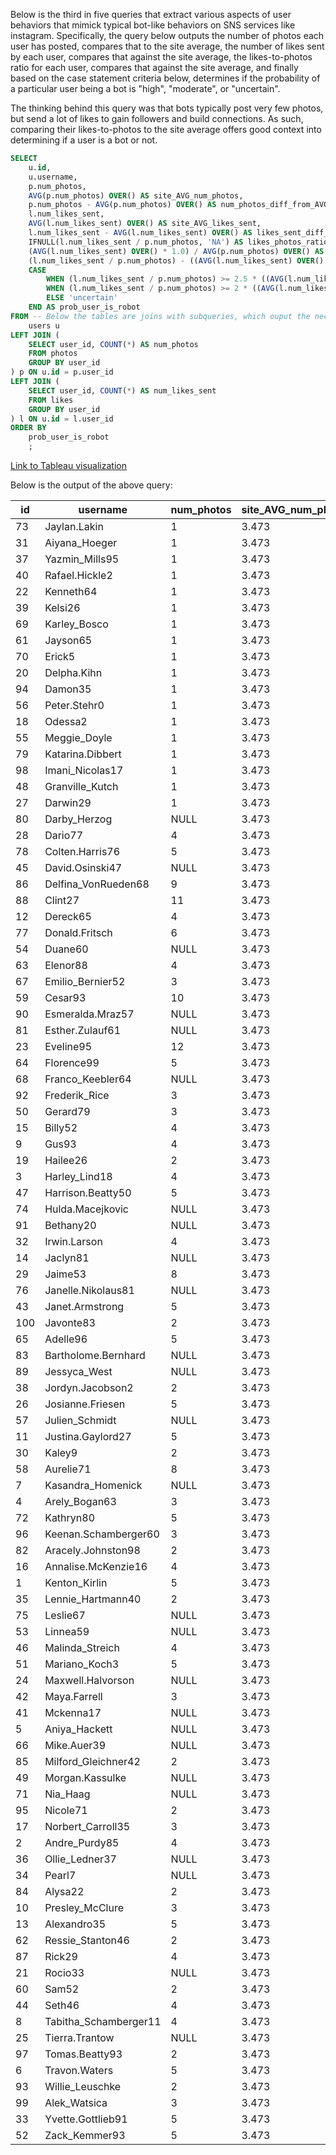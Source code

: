 Below is the third in five queries that extract various aspects of user 
behaviors that mimick typical bot-like behaviors on SNS services like instagram. 
Specifically, the query below outputs the number of photos each user has posted,
compares that to the site average, the number of likes sent by each user, 
compares that against the site average, the likes-to-photos ratio for each user,
compares that against the site average, and finally based on the case statement
criteria below, determines if the probability of a particular user being a bot
is "high", "moderate", or "uncertain". 

The thinking behind this query was that bots typically post very few photos, but 
send a lot of likes to gain followers and build connections. As such, comparing 
their likes-to-photos to the site average offers good context into determining
if a user is a bot or not. 




```sql
SELECT
    u.id,
    u.username,
    p.num_photos,
    AVG(p.num_photos) OVER() AS site_AVG_num_photos,
    p.num_photos - AVG(p.num_photos) OVER() AS num_photos_diff_from_AVG,
    l.num_likes_sent,
    AVG(l.num_likes_sent) OVER() AS site_AVG_likes_sent,
    l.num_likes_sent - AVG(l.num_likes_sent) OVER() AS likes_sent_diff_from_AVG,
    IFNULL(l.num_likes_sent / p.num_photos, 'NA') AS likes_photos_ratio,
    (AVG(l.num_likes_sent) OVER() * 1.0) / AVG(p.num_photos) OVER() AS site_AVG_likes_photos_ratio,
    (l.num_likes_sent / p.num_photos) - ((AVG(l.num_likes_sent) OVER() * 1.0) / AVG(p.num_photos) OVER()) AS likes_photos_ratio_diff_from_AVG,
    CASE 
        WHEN (l.num_likes_sent / p.num_photos) >= 2.5 * ((AVG(l.num_likes_sent) OVER() * 1.0) / AVG(p.num_photos) OVER()) THEN 'high' -- These cutoffs are again solely to work with the current dataset - a more realistic cutoff would be 100x and 10x for detecting ‘high’ and ‘moderate’ probabilities that certain users are bots.
        WHEN (l.num_likes_sent / p.num_photos) >= 2 * ((AVG(l.num_likes_sent) OVER() * 1.0) / AVG(p.num_photos) OVER()) THEN 'moderate'
        ELSE 'uncertain'
    END AS prob_user_is_robot
FROM -- Below the tables are joins with subqueries, which ouput the necessary information in small parts. This greatly minimizes error, while also allowing the code to be more modular and easy to read. This is a valuable technique that I recently learned and will be using more often in the future.
    users u
LEFT JOIN (
    SELECT user_id, COUNT(*) AS num_photos
    FROM photos
    GROUP BY user_id
) p ON u.id = p.user_id
LEFT JOIN (
    SELECT user_id, COUNT(*) AS num_likes_sent
    FROM likes
    GROUP BY user_id
) l ON u.id = l.user_id
ORDER BY
    prob_user_is_robot
    ;
```

[Link to Tableau visualization](https://public.tableau.com/app/profile/aryan.tehrani/viz/Q1_robot_num_likes/Q3?publish=yes)


Below is the output of the above query:

| id  | username              | num_photos | site_AVG_num_photos | num_photos_diff_from_AVG | num_likes_sent | site_AVG_likes_sent | likes_sent_diff_from_AVG | likes_photos_ratio | site_AVG_likes_photos_ratio | likes_photos_ratio_diff_from_AVG | prob_user_is_robot |
|-----|-----------------------|------------|---------------------|--------------------------|----------------|---------------------|--------------------------|--------------------|-----------------------------|----------------------------------|--------------------|
| 73  | Jaylan.Lakin          | 1          | 3.473               | -2.473                   | 86             | 114.0519            | -28.0519                 | 86                 | 32.8395911                  | 53.1604089                       | high               |
| 31  | Aiyana_Hoeger         | 1          | 3.473               | -2.473                   | 88             | 114.0519            | -26.0519                 | 88                 | 32.8395911                  | 55.1604089                       | high               |
| 37  | Yazmin_Mills95        | 1          | 3.473               | -2.473                   | 84             | 114.0519            | -30.0519                 | 84                 | 32.8395911                  | 51.1604089                       | high               |
| 40  | Rafael.Hickle2        | 1          | 3.473               | -2.473                   | 85             | 114.0519            | -29.0519                 | 85                 | 32.8395911                  | 52.1604089                       | high               |
| 22  | Kenneth64             | 1          | 3.473               | -2.473                   | 91             | 114.0519            | -23.0519                 | 91                 | 32.8395911                  | 58.1604089                       | high               |
| 39  | Kelsi26               | 1          | 3.473               | -2.473                   | 89             | 114.0519            | -25.0519                 | 89                 | 32.8395911                  | 56.1604089                       | high               |
| 69  | Karley_Bosco          | 1          | 3.473               | -2.473                   | 97             | 114.0519            | -17.0519                 | 97                 | 32.8395911                  | 64.1604089                       | high               |
| 61  | Jayson65              | 1          | 3.473               | -2.473                   | 83             | 114.0519            | -31.0519                 | 83                 | 32.8395911                  | 50.1604089                       | high               |
| 70  | Erick5                | 1          | 3.473               | -2.473                   | 88             | 114.0519            | -26.0519                 | 88                 | 32.8395911                  | 55.1604089                       | high               |
| 20  | Delpha.Kihn           | 1          | 3.473               | -2.473                   | 87             | 114.0519            | -27.0519                 | 87                 | 32.8395911                  | 54.1604089                       | high               |
| 94  | Damon35               | 1          | 3.473               | -2.473                   | 84             | 114.0519            | -30.0519                 | 84                 | 32.8395911                  | 51.1604089                       | high               |
| 56  | Peter.Stehr0          | 1          | 3.473               | -2.473                   | 81             | 114.0519            | -33.0519                 | 81                 | 32.8395911                  | 48.1604089                       | moderate           |
| 18  | Odessa2               | 1          | 3.473               | -2.473                   | 82             | 114.0519            | -32.0519                 | 82                 | 32.8395911                  | 49.1604089                       | moderate           |
| 55  | Meggie_Doyle          | 1          | 3.473               | -2.473                   | 78             | 114.0519            | -36.0519                 | 78                 | 32.8395911                  | 45.1604089                       | moderate           |
| 79  | Katarina.Dibbert      | 1          | 3.473               | -2.473                   | 75             | 114.0519            | -39.0519                 | 75                 | 32.8395911                  | 42.1604089                       | moderate           |
| 98  | Imani_Nicolas17       | 1          | 3.473               | -2.473                   | 74             | 114.0519            | -40.0519                 | 74                 | 32.8395911                  | 41.1604089                       | moderate           |
| 48  | Granville_Kutch       | 1          | 3.473               | -2.473                   | 75             | 114.0519            | -39.0519                 | 75                 | 32.8395911                  | 42.1604089                       | moderate           |
| 27  | Darwin29              | 1          | 3.473               | -2.473                   | 79             | 114.0519            | -35.0519                 | 79                 | 32.8395911                  | 46.1604089                       | moderate           |
| 80  | Darby_Herzog          | NULL       | 3.473               | NULL                     | NULL           | 114.0519            | NULL                     | NA                 | 32.8395911                  | NULL                             | uncertain          |
| 28  | Dario77               | 4          | 3.473               | 0.527                    | 77             | 114.0519            | -37.0519                 | 19.25              | 32.8395911                  | -13.589591                       | uncertain          |
| 78  | Colten.Harris76       | 5          | 3.473               | 1.527                    | 83             | 114.0519            | -31.0519                 | 16.6               | 32.8395911                  | -16.239591                       | uncertain          |
| 45  | David.Osinski47       | NULL       | 3.473               | NULL                     | NULL           | 114.0519            | NULL                     | NA                 | 32.8395911                  | NULL                             | uncertain          |
| 86  | Delfina_VonRueden68   | 9          | 3.473               | 5.527                    | NULL           | 114.0519            | NULL                     | NA                 | 32.8395911                  | NULL                             | uncertain          |
| 88  | Clint27               | 11         | 3.473               | 7.527                    | NULL           | 114.0519            | NULL                     | NA                 | 32.8395911                  | NULL                             | uncertain          |
| 12  | Dereck65              | 4          | 3.473               | 0.527                    | 77             | 114.0519            | -37.0519                 | 19.25              | 32.8395911                  | -13.589591                       | uncertain          |
| 77  | Donald.Fritsch        | 6          | 3.473               | 2.527                    | NULL           | 114.0519            | NULL                     | NA                 | 32.8395911                  | NULL                             | uncertain          |
| 54  | Duane60               | NULL       | 3.473               | NULL                     | 257            | 114.0519            | 142.9481                 | NA                 | 32.8395911                  | NULL                             | uncertain          |
| 63  | Elenor88              | 4          | 3.473               | 0.527                    | 83             | 114.0519            | -31.0519                 | 20.75              | 32.8395911                  | -12.089591                       | uncertain          |
| 67  | Emilio_Bernier52      | 3          | 3.473               | -0.473                   | 86             | 114.0519            | -28.0519                 | 28.6667            | 32.8395911                  | -4.1728911                       | uncertain          |
| 59  | Cesar93               | 10         | 3.473               | 6.527                    | NULL           | 114.0519            | NULL                     | NA                 | 32.8395911                  | NULL                             | uncertain          |
| 90  | Esmeralda.Mraz57      | NULL       | 3.473               | NULL                     | NULL           | 114.0519            | NULL                     | NA                 | 32.8395911                  | NULL                             | uncertain          |
| 81  | Esther.Zulauf61       | NULL       | 3.473               | NULL                     | NULL           | 114.0519            | NULL                     | NA                 | 32.8395911                  | NULL                             | uncertain          |
| 23  | Eveline95             | 12         | 3.473               | 8.527                    | NULL           | 114.0519            | NULL                     | NA                 | 32.8395911                  | NULL                             | uncertain          |
| 64  | Florence99            | 5          | 3.473               | 1.527                    | NULL           | 114.0519            | NULL                     | NA                 | 32.8395911                  | NULL                             | uncertain          |
| 68  | Franco_Keebler64      | NULL       | 3.473               | NULL                     | NULL           | 114.0519            | NULL                     | NA                 | 32.8395911                  | NULL                             | uncertain          |
| 92  | Frederik_Rice         | 3          | 3.473               | -0.473                   | 91             | 114.0519            | -23.0519                 | 30.3333            | 32.8395911                  | -2.5062911                       | uncertain          |
| 50  | Gerard79              | 3          | 3.473               | -0.473                   | 81             | 114.0519            | -33.0519                 | 27                 | 32.8395911                  | -5.8395911                       | uncertain          |
| 15  | Billy52               | 4          | 3.473               | 0.527                    | 84             | 114.0519            | -30.0519                 | 21                 | 32.8395911                  | -11.839591                       | uncertain          |
| 9   | Gus93                 | 4          | 3.473               | 0.527                    | 85             | 114.0519            | -29.0519                 | 21.25              | 32.8395911                  | -11.589591                       | uncertain          |
| 19  | Hailee26              | 2          | 3.473               | -1.473                   | 90             | 114.0519            | -24.0519                 | 45                 | 32.8395911                  | 12.1604089                       | uncertain          |
| 3   | Harley_Lind18         | 4          | 3.473               | 0.527                    | 79             | 114.0519            | -35.0519                 | 19.75              | 32.8395911                  | -13.089591                       | uncertain          |
| 47  | Harrison.Beatty50     | 5          | 3.473               | 1.527                    | 76             | 114.0519            | -38.0519                 | 15.2               | 32.8395911                  | -17.639591                       | uncertain          |
| 74  | Hulda.Macejkovic      | NULL       | 3.473               | NULL                     | NULL           | 114.0519            | NULL                     | NA                 | 32.8395911                  | NULL                             | uncertain          |
| 91  | Bethany20             | NULL       | 3.473               | NULL                     | 257            | 114.0519            | 142.9481                 | NA                 | 32.8395911                  | NULL                             | uncertain          |
| 32  | Irwin.Larson          | 4          | 3.473               | 0.527                    | 91             | 114.0519            | -23.0519                 | 22.75              | 32.8395911                  | -10.089591                       | uncertain          |
| 14  | Jaclyn81              | NULL       | 3.473               | NULL                     | 257            | 114.0519            | 142.9481                 | NA                 | 32.8395911                  | NULL                             | uncertain          |
| 29  | Jaime53               | 8          | 3.473               | 4.527                    | NULL           | 114.0519            | NULL                     | NA                 | 32.8395911                  | NULL                             | uncertain          |
| 76  | Janelle.Nikolaus81    | NULL       | 3.473               | NULL                     | 257            | 114.0519            | 142.9481                 | NA                 | 32.8395911                  | NULL                             | uncertain          |
| 43  | Janet.Armstrong       | 5          | 3.473               | 1.527                    | 86             | 114.0519            | -28.0519                 | 17.2               | 32.8395911                  | -15.639591                       | uncertain          |
| 100 | Javonte83             | 2          | 3.473               | -1.473                   | 82             | 114.0519            | -32.0519                 | 41                 | 32.8395911                  | 8.16040887                       | uncertain          |
| 65  | Adelle96              | 5          | 3.473               | 1.527                    | 96             | 114.0519            | -18.0519                 | 19.2               | 32.8395911                  | -13.639591                       | uncertain          |
| 83  | Bartholome.Bernhard   | NULL       | 3.473               | NULL                     | NULL           | 114.0519            | NULL                     | NA                 | 32.8395911                  | NULL                             | uncertain          |
| 89  | Jessyca_West          | NULL       | 3.473               | NULL                     | NULL           | 114.0519            | NULL                     | NA                 | 32.8395911                  | NULL                             | uncertain          |
| 38  | Jordyn.Jacobson2      | 2          | 3.473               | -1.473                   | 85             | 114.0519            | -29.0519                 | 42.5               | 32.8395911                  | 9.66040887                       | uncertain          |
| 26  | Josianne.Friesen      | 5          | 3.473               | 1.527                    | 94             | 114.0519            | -20.0519                 | 18.8               | 32.8395911                  | -14.039591                       | uncertain          |
| 57  | Julien_Schmidt        | NULL       | 3.473               | NULL                     | 257            | 114.0519            | 142.9481                 | NA                 | 32.8395911                  | NULL                             | uncertain          |
| 11  | Justina.Gaylord27     | 5          | 3.473               | 1.527                    | 89             | 114.0519            | -25.0519                 | 17.8               | 32.8395911                  | -15.039591                       | uncertain          |
| 30  | Kaley9                | 2          | 3.473               | -1.473                   | 81             | 114.0519            | -33.0519                 | 40.5               | 32.8395911                  | 7.66040887                       | uncertain          |
| 58  | Aurelie71             | 8          | 3.473               | 4.527                    | NULL           | 114.0519            | NULL                     | NA                 | 32.8395911                  | NULL                             | uncertain          |
| 7   | Kasandra_Homenick     | NULL       | 3.473               | NULL                     | NULL           | 114.0519            | NULL                     | NA                 | 32.8395911                  | NULL                             | uncertain          |
| 4   | Arely_Bogan63         | 3          | 3.473               | -0.473                   | 93             | 114.0519            | -21.0519                 | 31                 | 32.8395911                  | -1.8395911                       | uncertain          |
| 72  | Kathryn80             | 5          | 3.473               | 1.527                    | 85             | 114.0519            | -29.0519                 | 17                 | 32.8395911                  | -15.839591                       | uncertain          |
| 96  | Keenan.Schamberger60  | 3          | 3.473               | -0.473                   | 98             | 114.0519            | -16.0519                 | 32.6667            | 32.8395911                  | -0.1728911                       | uncertain          |
| 82  | Aracely.Johnston98    | 2          | 3.473               | -1.473                   | 84             | 114.0519            | -30.0519                 | 42                 | 32.8395911                  | 9.16040887                       | uncertain          |
| 16  | Annalise.McKenzie16   | 4          | 3.473               | 0.527                    | 103            | 114.0519            | -11.0519                 | 25.75              | 32.8395911                  | -7.0895911                       | uncertain          |
| 1   | Kenton_Kirlin         | 5          | 3.473               | 1.527                    | NULL           | 114.0519            | NULL                     | NA                 | 32.8395911                  | NULL                             | uncertain          |
| 35  | Lennie_Hartmann40     | 2          | 3.473               | -1.473                   | 92             | 114.0519            | -22.0519                 | 46                 | 32.8395911                  | 13.1604089                       | uncertain          |
| 75  | Leslie67              | NULL       | 3.473               | NULL                     | 257            | 114.0519            | 142.9481                 | NA                 | 32.8395911                  | NULL                             | uncertain          |
| 53  | Linnea59              | NULL       | 3.473               | NULL                     | NULL           | 114.0519            | NULL                     | NA                 | 32.8395911                  | NULL                             | uncertain          |
| 46  | Malinda_Streich       | 4          | 3.473               | 0.527                    | 88             | 114.0519            | -26.0519                 | 22                 | 32.8395911                  | -10.839591                       | uncertain          |
| 51  | Mariano_Koch3         | 5          | 3.473               | 1.527                    | NULL           | 114.0519            | NULL                     | NA                 | 32.8395911                  | NULL                             | uncertain          |
| 24  | Maxwell.Halvorson     | NULL       | 3.473               | NULL                     | 257            | 114.0519            | 142.9481                 | NA                 | 32.8395911                  | NULL                             | uncertain          |
| 42  | Maya.Farrell          | 3          | 3.473               | -0.473                   | 87             | 114.0519            | -27.0519                 | 29                 | 32.8395911                  | -3.8395911                       | uncertain          |
| 41  | Mckenna17             | NULL       | 3.473               | NULL                     | 257            | 114.0519            | 142.9481                 | NA                 | 32.8395911                  | NULL                             | uncertain          |
| 5   | Aniya_Hackett         | NULL       | 3.473               | NULL                     | 257            | 114.0519            | 142.9481                 | NA                 | 32.8395911                  | NULL                             | uncertain          |
| 66  | Mike.Auer39           | NULL       | 3.473               | NULL                     | 257            | 114.0519            | 142.9481                 | NA                 | 32.8395911                  | NULL                             | uncertain          |
| 85  | Milford_Gleichner42   | 2          | 3.473               | -1.473                   | 87             | 114.0519            | -27.0519                 | 43.5               | 32.8395911                  | 10.6604089                       | uncertain          |
| 49  | Morgan.Kassulke       | NULL       | 3.473               | NULL                     | NULL           | 114.0519            | NULL                     | NA                 | 32.8395911                  | NULL                             | uncertain          |
| 71  | Nia_Haag              | NULL       | 3.473               | NULL                     | 257            | 114.0519            | 142.9481                 | NA                 | 32.8395911                  | NULL                             | uncertain          |
| 95  | Nicole71              | 2          | 3.473               | -1.473                   | 86             | 114.0519            | -28.0519                 | 43                 | 32.8395911                  | 10.1604089                       | uncertain          |
| 17  | Norbert_Carroll35     | 3          | 3.473               | -0.473                   | 78             | 114.0519            | -36.0519                 | 26                 | 32.8395911                  | -6.8395911                       | uncertain          |
| 2   | Andre_Purdy85         | 4          | 3.473               | 0.527                    | 94             | 114.0519            | -20.0519                 | 23.5               | 32.8395911                  | -9.3395911                       | uncertain          |
| 36  | Ollie_Ledner37        | NULL       | 3.473               | NULL                     | 257            | 114.0519            | 142.9481                 | NA                 | 32.8395911                  | NULL                             | uncertain          |
| 34  | Pearl7                | NULL       | 3.473               | NULL                     | NULL           | 114.0519            | NULL                     | NA                 | 32.8395911                  | NULL                             | uncertain          |
| 84  | Alysa22               | 2          | 3.473               | -1.473                   | 75             | 114.0519            | -39.0519                 | 37.5               | 32.8395911                  | 4.66040887                       | uncertain          |
| 10  | Presley_McClure       | 3          | 3.473               | -0.473                   | 87             | 114.0519            | -27.0519                 | 29                 | 32.8395911                  | -3.8395911                       | uncertain          |
| 13  | Alexandro35           | 5          | 3.473               | 1.527                    | 93             | 114.0519            | -21.0519                 | 18.6               | 32.8395911                  | -14.239591                       | uncertain          |
| 62  | Ressie_Stanton46      | 2          | 3.473               | -1.473                   | 88             | 114.0519            | -26.0519                 | 44                 | 32.8395911                  | 11.1604089                       | uncertain          |
| 87  | Rick29                | 4          | 3.473               | 0.527                    | 92             | 114.0519            | -22.0519                 | 23                 | 32.8395911                  | -9.8395911                       | uncertain          |
| 21  | Rocio33               | NULL       | 3.473               | NULL                     | 257            | 114.0519            | 142.9481                 | NA                 | 32.8395911                  | NULL                             | uncertain          |
| 60  | Sam52                 | 2          | 3.473               | -1.473                   | 86             | 114.0519            | -28.0519                 | 43                 | 32.8395911                  | 10.1604089                       | uncertain          |
| 44  | Seth46                | 4          | 3.473               | 0.527                    | 86             | 114.0519            | -28.0519                 | 21.5               | 32.8395911                  | -11.339591                       | uncertain          |
| 8   | Tabitha_Schamberger11 | 4          | 3.473               | 0.527                    | 79             | 114.0519            | -35.0519                 | 19.75              | 32.8395911                  | -13.089591                       | uncertain          |
| 25  | Tierra.Trantow        | NULL       | 3.473               | NULL                     | NULL           | 114.0519            | NULL                     | NA                 | 32.8395911                  | NULL                             | uncertain          |
| 97  | Tomas.Beatty93        | 2          | 3.473               | -1.473                   | 69             | 114.0519            | -45.0519                 | 34.5               | 32.8395911                  | 1.66040887                       | uncertain          |
| 6   | Travon.Waters         | 5          | 3.473               | 1.527                    | 82             | 114.0519            | -32.0519                 | 16.4               | 32.8395911                  | -16.439591                       | uncertain          |
| 93  | Willie_Leuschke       | 2          | 3.473               | -1.473                   | 91             | 114.0519            | -23.0519                 | 45.5               | 32.8395911                  | 12.6604089                       | uncertain          |
| 99  | Alek_Watsica          | 3          | 3.473               | -0.473                   | 74             | 114.0519            | -40.0519                 | 24.6667            | 32.8395911                  | -8.1728911                       | uncertain          |
| 33  | Yvette.Gottlieb91     | 5          | 3.473               | 1.527                    | 77             | 114.0519            | -37.0519                 | 15.4               | 32.8395911                  | -17.439591                       | uncertain          |
| 52  | Zack_Kemmer93         | 5          | 3.473               | 1.527                    | 85             | 114.0519            | -29.0519                 | 17                 | 32.8395911                  | -15.839591                       | uncertain          |

